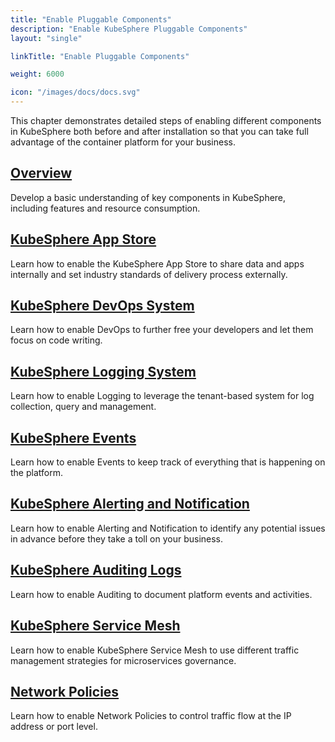 ```yaml
---
title: "Enable Pluggable Components"
description: "Enable KubeSphere Pluggable Components"
layout: "single"

linkTitle: "Enable Pluggable Components"

weight: 6000

icon: "/images/docs/docs.svg"
---
```


This chapter demonstrates detailed steps of enabling different components in KubeSphere both before and after installation so that you can take full advantage of the container platform for your business.

## [Overview](../pluggable-components/overview/)

Develop a basic understanding of key components in KubeSphere, including features and resource consumption.

## [KubeSphere App Store](../pluggable-components/app-store/)

Learn how to enable the KubeSphere App Store to share data and apps internally and set industry standards of delivery process externally.

## [KubeSphere DevOps System](../pluggable-components/devops/)

Learn how to enable DevOps to further free your developers and let them focus on code writing.

## [KubeSphere Logging System](../pluggable-components/logging/)

Learn how to enable Logging to leverage the tenant-based system for log collection, query and management.

## [KubeSphere Events](../pluggable-components/events/)

Learn how to enable Events to keep track of everything that is happening on the platform.

## [KubeSphere Alerting and Notification](../pluggable-components/alerting-notification/)

Learn how to enable Alerting and Notification to identify any potential issues in advance before they take a toll on your business.

## [KubeSphere Auditing Logs](../pluggable-components/auditing-logs/)

Learn how to enable Auditing to document platform events and activities. 

## [KubeSphere Service Mesh](../pluggable-components/service-mesh/)

Learn how to enable KubeSphere Service Mesh to use different traffic management strategies for microservices governance.

## [Network Policies](../pluggable-components/network-policy/)

Learn how to enable Network Policies to control traffic flow at the IP address or port level.
